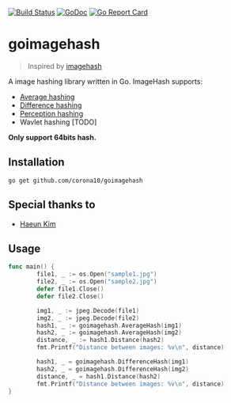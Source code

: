 [![Build Status](https://travis-ci.org/corona10/goimagehash.svg?branch=master)](https://travis-ci.org/corona10/goimagehash)
[![GoDoc](https://godoc.org/github.com/corona10/goimagehash?status.svg)](https://godoc.org/github.com/corona10/goimagehash)
[![Go Report Card](https://goreportcard.com/badge/github.com/corona10/goimagehash)](https://goreportcard.com/report/github.com/corona10/goimagehash)

# goimagehash
> Inspired by [imagehash](https://github.com/JohannesBuchner/imagehash)

A image hashing library written in Go. ImageHash supports:
* [Average hashing](http://www.hackerfactor.com/blog/index.php?/archives/432-Looks-Like-It.html)
* [Difference hashing](http://www.hackerfactor.com/blog/index.php?/archives/529-Kind-of-Like-That.html)
* [Perception hashing](http://www.hackerfactor.com/blog/index.php?/archives/432-Looks-Like-It.html)
* Wavlet hashing [TODO]

**Only support 64bits hash.**

## Installation
```
go get github.com/corona10/goimagehash
```
## Special thanks to
* [Haeun Kim](https://github.com/haeungun/)

## Usage

``` Go
func main() {
        file1, _ := os.Open("sample1.jpg")
        file2, _ := os.Open("sample2.jpg")
        defer file1.Close()
        defer file2.Close()

        img1, _ := jpeg.Decode(file1)
        img2, _ := jpeg.Decode(file2)
        hash1, _ := goimagehash.AverageHash(img1)
        hash2, _ := goimagehash.AverageHash(img2)
        distance, _ := hash1.Distance(hash2)
        fmt.Printf("Distance between images: %v\n", distance)

        hash1, _ = goimagehash.DifferenceHash(img1)
        hash2, _ = goimagehash.DifferenceHash(img2)
        distance, _ = hash1.Distance(hash2)
        fmt.Printf("Distance between images: %v\n", distance)
}
```
